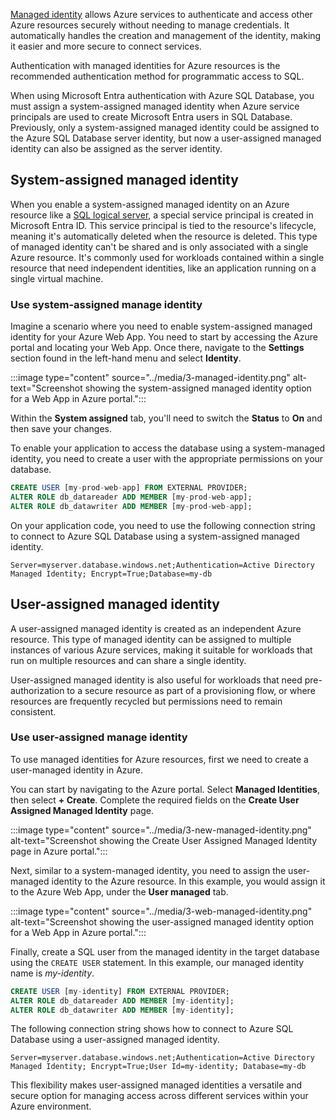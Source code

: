 [Managed identity](/entra/identity/managed-identities-azure-resources/overview?azure-portal=true) allows Azure services to authenticate and access other Azure resources securely without needing to manage credentials. It automatically handles the creation and management of the identity, making it easier and more secure to connect services.

Authentication with managed identities for Azure resources is the recommended authentication method for programmatic access to SQL.

When using Microsoft Entra authentication with Azure SQL Database, you must assign a system-assigned managed identity when Azure service principals are used to create Microsoft Entra users in SQL Database. Previously, only a system-assigned managed identity could be assigned to the Azure SQL Database server identity, but now a user-assigned managed identity can also be assigned as the server identity.

## System-assigned managed identity

When you enable a system-assigned managed identity on an Azure resource like a [SQL logical server](/azure/azure-sql/database/logical-servers?azure-portal=true), a special service principal is created in Microsoft Entra ID. This service principal is tied to the resource's lifecycle, meaning it's automatically deleted when the resource is deleted. This type of managed identity can't be shared and is only associated with a single Azure resource. It's commonly used for workloads contained within a single resource that need independent identities, like an application running on a single virtual machine.

### Use system-assigned manage identity

Imagine a scenario where you need to enable system-assigned managed identity for your Azure Web App. You need to start by accessing the Azure portal and locating your Web App. Once there, navigate to the **Settings** section found in the left-hand menu and select **Identity**. 

:::image type="content" source="../media/3-managed-identity.png" alt-text="Screenshot showing the system-assigned managed identity option for a Web App in Azure portal.":::

Within the **System assigned** tab, you'll need to switch the **Status** to **On** and then save your changes. 

To enable your application to access the database using a system-managed identity, you need to create a user with the appropriate permissions on your database.

```sql
CREATE USER [my-prod-web-app] FROM EXTERNAL PROVIDER;
ALTER ROLE db_datareader ADD MEMBER [my-prod-web-app];
ALTER ROLE db_datawriter ADD MEMBER [my-prod-web-app];
```

On your application code, you need to use the following connection string to connect to Azure SQL Database using a system-assigned managed identity.

```
Server=myserver.database.windows.net;Authentication=Active Directory Managed Identity; Encrypt=True;Database=my-db
```

## User-assigned managed identity

A user-assigned managed identity is created as an independent Azure resource. This type of managed identity can be assigned to multiple instances of various Azure services, making it suitable for workloads that run on multiple resources and can share a single identity. 

User-assigned managed identity is also useful for workloads that need pre-authorization to a secure resource as part of a provisioning flow, or where resources are frequently recycled but permissions need to remain consistent.

### Use user-assigned manage identity

To use managed identities for Azure resources, first we need to create a user-managed identity in Azure. 

You can start by navigating to the Azure portal. Select **Managed Identities**, then select **+ Create**. Complete the required fields on the **Create User Assigned Managed Identity** page.

:::image type="content" source="../media/3-new-managed-identity.png" alt-text="Screenshot showing the Create User Assigned Managed Identity page in Azure portal.":::

Next, similar to a system-managed identity, you need to assign the user-managed identity to the Azure resource. In this example, you would assign it to the Azure Web App, under the **User managed** tab.

:::image type="content" source="../media/3-web-managed-identity.png" alt-text="Screenshot showing the user-assigned managed identity option for a Web App in Azure portal.":::

Finally, create a SQL user from the managed identity in the target database using the `CREATE USER` statement. In this example, our managed identity name is *my-identity*.

```sql
CREATE USER [my-identity] FROM EXTERNAL PROVIDER;
ALTER ROLE db_datareader ADD MEMBER [my-identity];
ALTER ROLE db_datawriter ADD MEMBER [my-identity];
```

The following connection string shows how to connect to Azure SQL Database using a user-assigned managed identity.

```
Server=myserver.database.windows.net;Authentication=Active Directory Managed Identity; Encrypt=True;User Id=my-identity; Database=my-db
```

This flexibility makes user-assigned managed identities a versatile and secure option for managing access across different services within your Azure environment.
